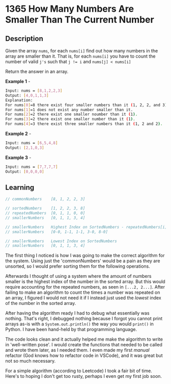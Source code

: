 # 1365 How Many Numbers Are Smaller Than The Current Number

## Description

Given the array `nums`, for each `nums[i]` find out how many numbers in the array are smaller than it. That is, for each `nums[i]` you have to count the number of valid `j's` such that `j != i` and `nums[j] < nums[i]`

Return the answer in an array.

**Example 1** -

```bash
Input: nums = [8,1,2,2,3]
Output: [4,0,1,1,3]
Explanation:
For nums[0]=8 there exist four smaller numbers than it (1, 2, 2, and 3).
For nums[1]=1 does not exist any number smaller than it.
For nums[2]=2 there exist one smaller noumber than it (1).
For nums[3]=2 there exist one smaller number than it (1).
For nums[4]=3 there exist three smaller numbers than it (1, 2 and 2).
```

**Example 2** -

```bash
Input: nums = [6,5,4,8]
Output: [2,1,0,3]
```

**Example 3** -

```bash
Input: nums = [7,7,7,7]
Output: [0,0,0,0]
```

## Learning

```java
// commonNumbers    [8, 1, 2, 2, 3]

// sortedNumbers    [1, 2, 2, 3, 8]
// repeatedNumbers  [0, 1, 1, 0, 0]
// smallerNumbers   [0, 1, 1, 3, 4]

// smallerNumbers   Highest Index on SortedNumbers - repeatedNumbers[i]
// smallerNumbers   [0-0, 1-1, 1-1, 3-0, 8-0]

// smallerNumbers   Lowest Index on SortedNumbers
// smallerNumbers   [0, 1, 1, 3, 4]
```

The first thing I noticed is how I was going to make the correct algorithm for the system. Using just the 'commonNumbers' would be a pain as they are unsorted, so I would prefer sorting them for the following operations.

Afterwards I thought of using a system where the amount of numbers smaller is the highest index of the number in the sorted array. But this would require accounting for the repeated numbers, as seen in `[...2, 2...]`. After failing to make an algorithm to count the times a number was repeated on an array, I figured I would not need it if I instead just used the *lowest* index of the number in the sorted array.

After having the algorithm ready I had to debug what essentially was nothing. That's right, I debugged nothing because I forgot you cannot print arrays as-is with a `System.out.println()` the way you would `print()` in Python. I have been hand-held by that programming language.

The code looks clean and it actually helped me make the algorithm to write in 'well-written pose'. I would create the functions that needed to be called and wrote them later, as I needed them. I even made my first *manual* refactor (God knows how to refactor code in VSCode), and it was great but not so much necessary.

For a simple algorithm (according to Leetcode) I took a fair bit of time. Here's to hoping I don't get too rusty, perhaps I even get my first job soon.
